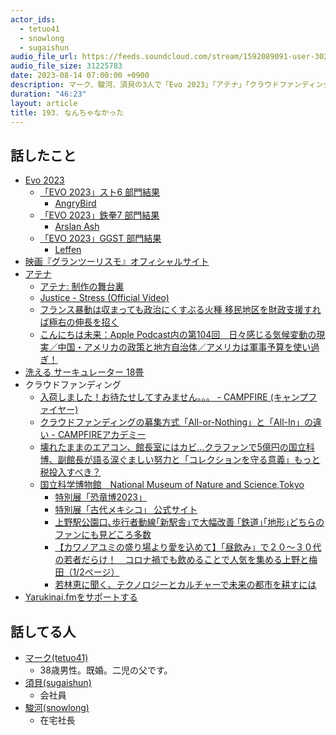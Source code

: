 ```yaml
---
actor_ids:
  - tetuo41
  - snowlong
  - sugaishun
audio_file_url: https://feeds.soundcloud.com/stream/1592089091-user-302747142-yarukinai-193-2023_08_14.mp3
audio_file_size: 31225783
date: 2023-08-14 07:00:00 +0900
description: マーク、駿河、須貝の3人で「Evo 2023」「アテナ」「クラウドファンディング」などについて話しました。
duration: "46:23"
layout: article
title: 193. なんちゃなかった
---
```


## 話したこと
- [Evo 2023](https://www.evo.gg/)
  - [「EVO 2023」スト6 部門結果](https://kakuge-checker.com/topic/view/08157/)
    - [AngryBird](http://fgamers.saikyou.biz/?AngryBird)
  - [「EVO 2023」鉄拳7 部門結果](https://kakuge-checker.com/topic/view/08159/)
    - [Arslan Ash](http://fgamers.saikyou.biz/?Arslan+Ash)
  - [「EVO 2023」GGST 部門結果](https://kakuge-checker.com/topic/view/08158/)
    - [Leffen](http://fgamers.saikyou.biz/?Leffen)
- [映画『グランツーリスモ』オフィシャルサイト](https://www.gt-movie.jp/)
- [アテナ](https://www.netflix.com/watch/81312828)
  - [アテナ: 制作の舞台裏](https://www.netflix.com/watch/81649007)
  - [Justice - Stress (Official Video)](https://www.youtube.com/watch?v=QWaWsgBbFsA)
  - [フランス暴動は収まっても政治にくすぶる火種 移民地区を財政支援すれば極右の伸長を招く](https://toyokeizai.net/articles/-/685729?display=b)
  - [こんにちは未来：Apple Podcast内の第104回　日々感じる気候変動の現実／中国・アメリカの政策と地方自治体／アメリカは軍事予算を使い過ぎ！](https://podcasts.apple.com/jp/podcast//id1446491212?i=1000622110741)
- [洗える サーキュレーター 18畳](https://www.amazon.co.jp/dp/B0BXD3TXXN/)
- クラウドファンディング
  - [入荷しました！お待たせしてすみません。。。 - CAMPFIRE (キャンプファイヤー)](https://camp-fire.jp/projects/662246/activities/499161#main)
  - [クラウドファンディングの募集方式「All-or-Nothing」と「All-In」の違い - CAMPFIREアカデミー](https://camp-fire.jp/academy/articles/article-2)
  - [壊れたままのエアコン、館長室にはカビ…クラファンで5億円の国立科博、副館長が語る涙ぐましい努力と「コレクションを守る意義」もっと税投入すべき？](https://times.abema.tv/articles/-/10090931)
  - [国立科学博物館　National Museum of Nature and Science,Tokyo](https://www.kahaku.go.jp/)
    - [特別展「恐竜博2023」](https://dino2023.exhibit.jp/)
    - [特別展「古代メキシコ」 公式サイト](https://mexico2023.exhibit.jp/)
    - [上野駅公園口､歩行者動線｢新駅舎｣で大幅改善 ｢鉄道｣｢地形｣どちらのファンにも見どころ多数](https://toyokeizai.net/articles/-/584706)
    - [【カワノアユミの盛り場より愛を込めて】「昼飲み」で２０～３０代の若者だらけ！　コロナ禍でも飲めることで人気を集める上野と梅田（1/2ページ）](https://www.zakzak.co.jp/article/20220511-GAK3F74B3VK4FCQIJJUBXAEVLU/)
    - [若林恵に聞く、テクノロジーとカルチャーで未来の都市を耕すには](https://cufture.cinra.net/article/202007-wakabayashikei_myhrt)
- [Yarukinai.fmをサポートする](https://note.com/tetuo41/circle)

## 話してる人
- [マーク(tetuo41)](https://twitter.com/tetuo41)
  - 38歳男性。既婚。二児の父です。
- [須貝(sugaishun)](https://twitter.com/sugaishun)
  - 会社員
- [駿河(snowlong)](https://twitter.com/_snowlong)
  - 在宅社長
